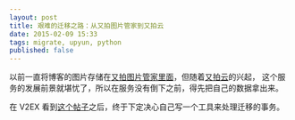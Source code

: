 ```yaml
---
layout: post
title: 艰难的迁移之路：从又拍图片管家到又拍云
date: 2015-02-09 15:33
tags: migrate, upyun, python
published: false
---
```


以前一直将博客的图片存储在[又拍图片管家里面][1]，但随着[又拍云][1]的兴起，
这个服务的发展前景就堪忧了，所以在服务没有倒下之前，得先把自己的数据拿出来。

在 V2EX 看到[这个帖子][3]之后，终于下定决心自己写一个工具来处理迁移的事务。

[1]: http://v.yupoo.com/
[2]: https://www.upyun.com/index.html
[3]: https://v2ex.com/t/161223